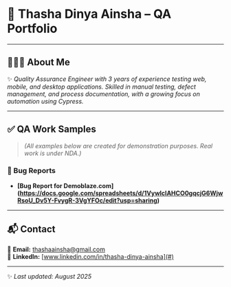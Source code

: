 # 🌟 **Thasha Dinya Ainsha – QA Portfolio**

---

## 👩🏻‍💻 **About Me**
✨ *Quality Assurance Engineer with 3 years of experience testing web, mobile, and desktop applications. Skilled in manual testing, defect management, and process documentation, with a growing focus on automation using Cypress.*  

---
## ✅ **QA Work Samples**
> *(All examples below are created for demonstration purposes. Real work is under NDA.)*

### 🐞 Bug Reports  
- **[Bug Report for Demoblaze.com] (https://docs.google.com/spreadsheets/d/1VywlclAHCO0gqcjG6WjwRsoU_Dv5Y-FvygR-3VgYFOc/edit?usp=sharing)**  

---

## 📬 **Contact**
📧 **Email:** thashaainsha@gmail.com  
🔗 **LinkedIn:** [www.linkedin.com/in/thasha-dinya-ainsha](#)  

---

✨ *Last updated: August 2025*

